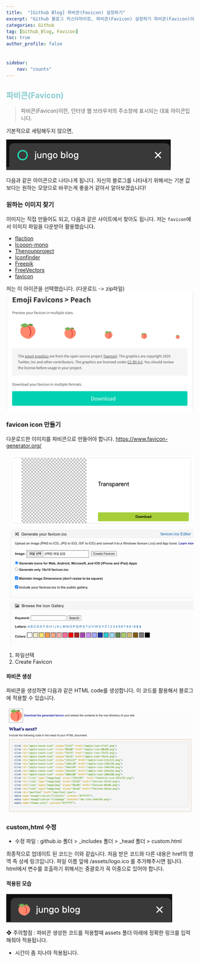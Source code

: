 ```yaml
---
title:  "[Github Blog] 파비콘(Favicon) 설정하기"
excerpt: "Github 블로그 커스타마이징, 파비콘(Favicon) 설정하기 파비콘(Favicon)이란, 인터넷 웹 브라우저의 주소창에 표시되는 대표 아이콘입니다."
categories: Github
tag: [Github_Blog, Favicon]
toc: true
author_profile: false


sidebar:
    nav: "counts"
---
```


## <span style='color:RGB(135, 203, 206)'>파비콘(Favicon)

>파비콘(Favicon)이란, 인터넷 웹 브라우저의 주소창에 표시되는 대표 아이콘입니다.

기본적으로 세팅해두지 않으면,


![](/assets/images/2023-05-09-git_favicon/nav.png)

다음과 같은 아이콘으로 나타나게 됩니다.
자신의 블로그를 나타내기 위해서는 기본 값 보다는 원하는 모양으로 바꾸는게 좋을거 같아서 알아보겠습니다!

### 원하는 이미지 찾기
이미지는 직접 만들어도 되고, 다음과 같은 사이트에서 찾아도 됩니다. 저는 `favicon`에서 이미지 파일을 다운받아 활용했습니다.

- [flaction](https://www.flaticon.com/)
- [Icooon-mono](https://icooon-mono.com/)
- [Thenounproject](https://thenounproject.com/)
- [Iconfinder](https://www.iconfinder.com/)
- [Freepik](https://www.freepik.com/)
- [FreeVectors](https://www.freevectors.net/)
- [favicon](https://favicon.io/)

저는 이 아이콘을 선택했습니다.
(다운로드 -> zip파일)
![](/assets/images/2023-05-09-git_favicon/peach.png)

### favicon icon 만들기
다운로드한 이미지를 파비콘으로 만들어야 합니다.
https://www.favicon-generator.org/
![](/assets/images/2023-05-09-git_favicon/generator.png)

1. 파일선택
2. Create Favicon

#### 파비콘 생성
파비콘을 생성하면 다음과 같은 HTML code를 생성합니다.
이 코드를 활용해서 블로그에 적용할 수 있습니다.

![](/assets/images/2023-05-09-git_favicon/generator2.png)

### custom,html 수정
- 수정 파일 : github.io 폴더 > _includes 폴더 > _head 폴더 > custom.html


최종적으로 업데이트 된 코드는 이와 같습니다.
처음 받은 코드와 다른 내용은 href의 영역 즉 상세 링크입니다.
파일 이름 앞에 /assets/logo.ico 를 추가해주시면 됩니다.
html에서 변수를 호출하기 위해서는 중괄호가 꼭 이중으로 있어야 합니다.

#### 적용된 모습
![](/assets/images/2023-05-09-git_favicon/nav2.png)

❖ 주의할점 : 파비콘 생성한 코드를 적용할때 assets 폴더 아래에 정확한 링크를 입력해줘야 적용됩니다.
+ 시간이 좀 지나야 적용됩니다.